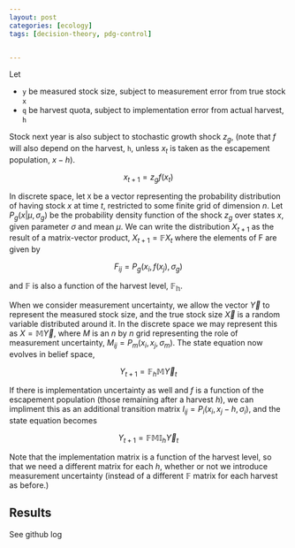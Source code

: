 ```yaml
---
layout: post
categories: [ecology]
tags: [decision-theory, pdg-control]


---
```

Let

* `y` be measured stock size, subject to measurement error from true stock `x`
* `q` be harvest quota, subject to implementation error from actual harvest, `h`

Stock next year is also subject to stochastic growth shock $z_g$, (note that $f$ will also depend on the harvest, `h`, unless $x_t$ is taken as the escapement population, $x-h$).

$$ x_{t+1} = z_g f(x_t) $$

In discrete space, let `X` be a vector representing the probability distribution of having stock $x$ at time $t$, restricted to some finite grid of dimension $n$.  Let $P_g(x | \mu, \sigma_g)$ be the probability density function of the shock $z_g$ over states $x$, given parameter $\sigma$ and mean $\mu$. We can write the distribution $X_{t+1}$ as the result of a matrix-vector product, $X_{t+1} = \mathbb{F} X_t$ where the elements of F are given by

$$ F_{ij} = P_g(x_i, f(x_j), \sigma_g) $$

and $\mathbb{F}$ is also a function of the harvest level, $\mathbb{F_h}$.

When we consider measurement uncertainty, we allow the vector $\vec Y$ to represent the measured stock size, and the true stock size $\vec X$ is a random variable distributed around it.  In the discrete space we may represent this as $X = \mathbb{M} \vec Y$, where $M$ is an $n$ by $n$ grid representing the role of measurement uncertainty, $M_{ij} = P_m(x_i, x_j, \sigma_m)$.  The state equation now evolves in belief space,

$$ Y_{t+1} = \mathbb{F}_h \mathbb{M} \vec Y_t $$



If there is implementation uncertainty as well and $f$ is a function of the escapement population (those remaining after a harvest $h$), we can impliment this as an additional transition matrix $I_{ij} = P_i(x_i, x_j-h, \sigma_i)$, and the state equation becomes

$$ Y_{t+1} = \mathbb{F} \mathbb{M} \mathbb{I}_h \vec Y_t $$

Note that the implementation matrix is a function of the harvest level, so that we need a different matrix for each $h$, whether or not we introduce measurement uncertainty (instead of a different $\mathbb{F}$ matrix for each harvest as before.)



## Results

See github log
